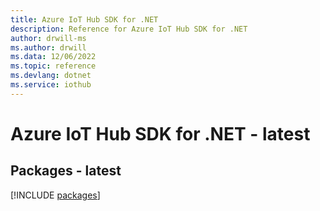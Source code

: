 ```yaml
---
title: Azure IoT Hub SDK for .NET
description: Reference for Azure IoT Hub SDK for .NET
author: drwill-ms
ms.author: drwill
ms.data: 12/06/2022
ms.topic: reference
ms.devlang: dotnet
ms.service: iothub
---
```

# Azure IoT Hub SDK for .NET - latest
## Packages - latest
[!INCLUDE [packages](iot-hub-index.md)]